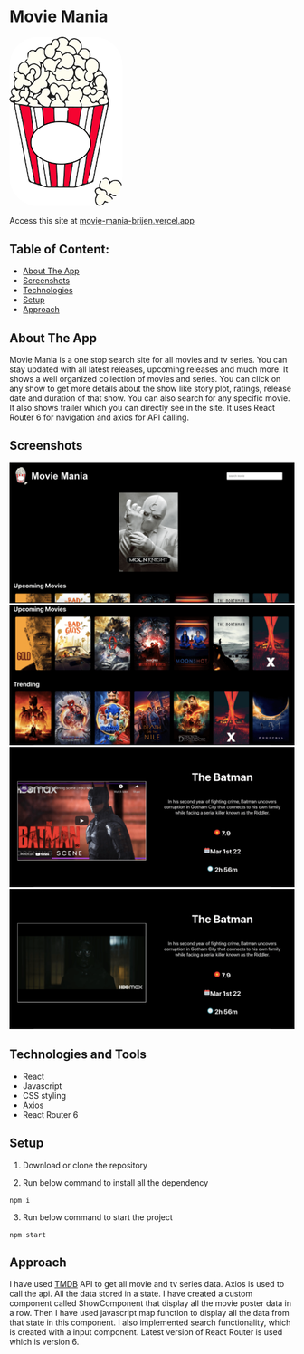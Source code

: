 # Movie Mania

<img src="https://github.com/BrijenMakwana/movie-mania/blob/main/src/images/logo.png" width="200" style="border-radius:50px;">

Access this site at [movie-mania-brijen.vercel.app](https://movie-mania-brijen.vercel.app/)

## Table of Content:

- [About The App](#about-the-app)
- [Screenshots](#screenshots)
- [Technologies](#technologies-and-tools)
- [Setup](#setup)
- [Approach](#approach)

## About The App

Movie Mania is a one stop search site for all movies and tv series. You can stay updated with all latest releases, upcoming releases and much more. It shows a well organized collection of movies and series. You can click on any show to get more details about the show like story plot, ratings, release date and duration of that show. You can also search for any specific movie. It also shows trailer which you can directly see in the site. It uses React Router 6 for navigation and axios for API calling.

## Screenshots

![App Screenshot](https://github.com/BrijenMakwana/movie-mania/blob/main/public/movie_mania_1.png)
![App Screenshot](https://github.com/BrijenMakwana/movie-mania/blob/main/public/movie_mania_2.png)
![App Screenshot](https://github.com/BrijenMakwana/movie-mania/blob/main/public/movie_mania_3.png)
![App Screenshot](https://github.com/BrijenMakwana/movie-mania/blob/main/public/movie_mania_4.png)


## Technologies and Tools

- React
- Javascript
- CSS styling
- Axios
- React Router 6

## Setup

1. Download or clone the repository

2. Run below command to install all the dependency
```
npm i
```

3. Run below command to start the project
```
npm start
```

## Approach

I have used [TMDB](https://www.themoviedb.org) API to get all movie and tv series data. Axios is used to call the api. All the data stored in a state. I have created a custom component called ShowComponent that display all the movie poster data in a row. Then I have used javascript map function to display all the data from that state in this component.
I also implemented search functionality, which is created with a input component. Latest version of React Router is used which is version 6.

